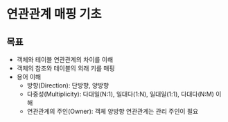 # 연관관계 매핑 기초

## 목표
+ 객체와 테이블 연관관계의 차이를 이해
+ 객체의 참조와 테이블의 외래 키를 매핑
+ 용어 이해
  - 방향(Direction): 단방향, 양방향
  - 다중성(Multiplicity): 다대일(N:1), 일대다(1:N), 일대일(1:1), 다대다(N:M) 이해
  - 연관관계의 주인(Owner): 객체 양방향 연관관계는 관리 주인이 필요

